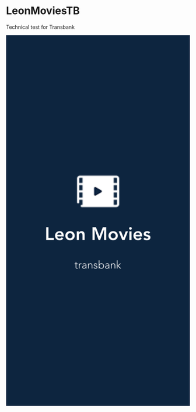 # LeonMoviesTB
Technical test for Transbank

![alt text](https://github.com/leonfernando00/LeonMoviesTB/blob/main/image.png?raw=true)
